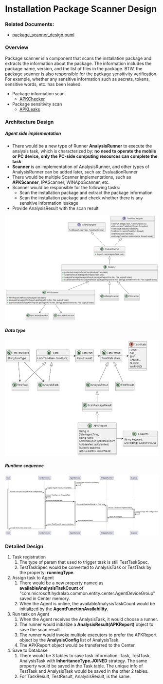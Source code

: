 # Installation Package Scanner Design

### Related Documents:
- [package_scanner_design.puml](../UML/package_scanner_design.puml)

### Overview
Package scanner is a component that scans the installation package and extracts the information about the package. 
The information includes the package name, version, and the list of files in the package. 
BTW, the package scanner is also responsible for the package sensitivity verification.
For example, whether any sensitive information such as secrets, tokens, sensitive words, etc. has been leaked.
- Package information scan
  - [APKChecker](https://github.com/Tencent/matrix)
- Package sensitivity scan
  - [APKLeaks](https://github.com/dwisiswant0/apkleaks)
### Architecture Design
##### Agent side implementation
- There would be a new type of Runner **AnalysisRunner** to execute the analysis task, which is characterized by: **no need to operate the mobile or PC device, only the PC-side computing resources can complete the task**
- **Scanner** is an implementation of AnalysisRunner, and other types of AnalysisRunner can be added later, such as: EvaluationRunner
- There would be multiple Scanner implementations, such as **APKScanner**, IPAScanner, WINAppScanner, etc.
- Scanner would be responsible for the following tasks:
  - Scan the installation package and extract the package information
  - Scan the installation package and check whether there is any sensitive information leakage
- Provide AnalysisResult with the scan result

![packageScanner.png](../../../docs/images/UML/packageScanner.png)

##### Data type

![TaskDataType](../../../docs/images/UML/TaskDataType.png)

##### Runtime sequence

![package_scanner_design_sequence](../../../docs/images/UML/package_scanner_design_sequence.png)

### Detailed Design

1. Task registration
   1. The type of param that used to trigger task is still TestTaskSpec.
   2. TestTaskSpec would be converted to AnalysisTask or TestTask by the property: **runningType**.
2. Assign task to Agent
   1. There would be a new property named as **availableAnalysisTaskCount** of "com.microsoft.hydralab.common.entity.center.AgentDeviceGroup" saved in Center memory.
   2. When the Agent is online, the availableAnalysisTaskCount would be initialized by the **AgentFunctionAvailability**.
3. Run task on Agent
   1. When the Agent receives the AnalysisTask, it would choose a runner.
   2. The runner would initialize a **AnalysisResult(APKReport)** object to save the scan result.
   3. The runner would invoke multiple executors to prefer the APKReport object by the **AnalysisConfig** list of AnalysisTask.
   4. The APKReport object would be transferred to the Center.
4. Save to Database
   1. There would be 3 tables to save task information: Task, TestTask, AnalysisTask with **InheritanceType.JOINED** strategy. The same property would be saved in the Task table. The unique info of TestTask and AnalysisTask would be saved in the other 2 tables.
   2. For TaskResult, TestResult, AnalysisResult, is the same.
